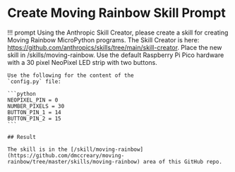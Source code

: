 # Create Moving Rainbow Skill Prompt

!!! prompt
    Using the Anthropic Skill Creator, please create a skill for creating Moving Rainbow
    MicroPython programs.
    The Skill Creator is here: 
    https://github.com/anthropics/skills/tree/main/skill-creator.
    Place the new skill in /skills/moving-rainbow.
    Use the default Raspberry Pi Pico hardware with a 30 pixel NeoPixel LED strip with two buttons.  
    
    Use the following for the content of the 
    `config.py` file:

    ```python
    NEOPIXEL_PIN = 0
    NUMBER_PIXELS = 30
    BUTTON_PIN_1 = 14
    BUTTON_PIN_2 = 15
    ```

    ## Result

    The skill is in the [/skill/moving-rainbow](https://github.com/dmccreary/moving-rainbow/tree/master/skills/moving-rainbow) area of this GitHub repo.